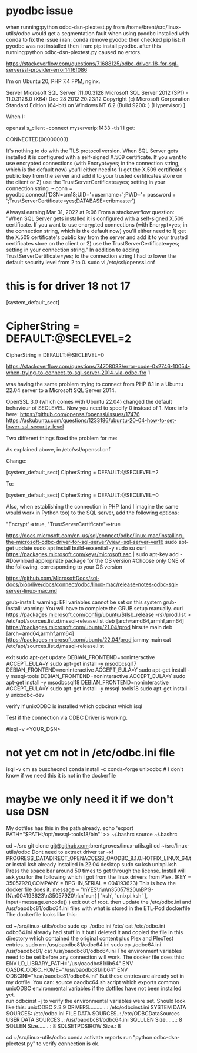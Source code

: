 # pyodbc issue
when running:python odbc-dsn-plextest.py from
/home/brent/src/linux-utils/odbc
would get a segmentation fault when using pyodbc installed with conda
to fix the issue i ran: conda remove pyodbc
then checked pip list:
if pyodbc was not installed then I ran: pip install pyodbc.
after this running:python odbc-dsn-plextest.py caused no errors.


https://stackoverflow.com/questions/71688125/odbc-driver-18-for-sql-serverssl-provider-error1416f086

I'm on Ubuntu 20, PHP 7.4 FPM, nginx.

Server Microsoft SQL Server [11.00.3128 Microsoft SQL Server 2012 (SP1) - 11.0.3128.0 (X64) Dec 28 2012 20:23:12 Copyright (c) Microsoft Corporation Standard Edition (64-bit) on Windows NT 6.2 (Build 9200: ) (Hypervisor) ]

When I:

openssl s_client -connect myserverip:1433 -tls1
I get:

CONNECTED(00000003)

It's nothing to do with the TLS protocol version. When SQL Server gets installed it is configured with a self-signed X.509 certificate. If you want to use encrypted connections (with Encrypt=yes; in the connection string, which is the default now) you'll either need to 1) get the X.509 certificate's public key from the server and add it to your trusted certificates store on the client or 2) use the TrustServerCertificate=yes; setting in your connection string. – 
  conn = pyodbc.connect('DSN=cm18;UID='+username+';PWD='+ password + ';TrustServerCertificate=yes;DATABASE=cribmaster')

AlwaysLearning
 Mar 31, 2022 at 9:06 
From a stackoverflow question:
"When SQL Server gets installed it is configured with a self-signed X.509 certificate. If you want to use encrypted connections (with Encrypt=yes; in the connection string, which is the default now) you'll either need to 1) get the X.509 certificate's public key from the server and add it to your trusted certificates store on the client or 2) use the TrustServerCertificate=yes; setting in your connection string."
In addition to adding TrustServerCertificate=yes; to the connection string I had to lower the default security level from 2 to 0.
sudo vi /etc/ssl/openssl.cnf
# this is for driver 18 not 17
[system_default_sect]
# CipherString = DEFAULT:@SECLEVEL=2
CipherString = DEFAULT:@SECLEVEL=0


https://stackoverflow.com/questions/74708033/error-code-0x2746-10054-when-trying-to-connect-to-sql-server-2014-via-odbc-fro
1

was having the same problem trying to connect from PHP 8.1 in a Ubuntu 22.04 server to a Microsoft SQL Server 2014.

OpenSSL 3.0 (which comes with Ubuntu 22.04) changed the default behaviour of SECLEVEL. Now you need to specify 0 instead of 1. More info here: https://github.com/openssl/openssl/issues/17476
https://askubuntu.com/questions/1233186/ubuntu-20-04-how-to-set-lower-ssl-security-level

Two different things fixed the problem for me:

As explained above, in /etc/ssl/openssl.cnf

Change:

[system_default_sect] CipherString = DEFAULT:@SECLEVEL=2

To:

[system_default_sect] CipherString = DEFAULT:@SECLEVEL=0

Also, when establishing the connection in PHP (and I imagine the same would work in Python too) to the SQL server, add the following options:

"Encrypt"=>true, "TrustServerCertificate"=>true

https://docs.microsoft.com/en-us/sql/connect/odbc/linux-mac/installing-the-microsoft-odbc-driver-for-sql-server?view=sql-server-ver16
sudo apt-get update
sudo apt install build-essential -y
sudo su
curl https://packages.microsoft.com/keys/microsoft.asc | sudo apt-key add -
#Download appropriate package for the OS version
#Choose only ONE of the following, corresponding to your OS version

https://github.com/MicrosoftDocs/sql-docs/blob/live/docs/connect/odbc/linux-mac/release-notes-odbc-sql-server-linux-mac.md

grub-install: warning: EFI variables cannot be set on this system
grub-install: warning: You will have to complete the GRUB setup manually.
curl https://packages.microsoft.com/config/ubuntu/$(lsb_release -rs)/prod.list > /etc/apt/sources.list.d/mssql-release.list
deb [arch=amd64,armhf,arm64] https://packages.microsoft.com/ubuntu/21.04/prod hirsute main
deb [arch=amd64,armhf,arm64] https://packages.microsoft.com/ubuntu/22.04/prod jammy main
cat /etc/apt/sources.list.d/mssql-release.list

exit
sudo apt-get update
DEBIAN_FRONTEND=noninteractive ACCEPT_EULA=Y sudo apt-get install -y msodbcsql17 
DEBIAN_FRONTEND=noninteractive ACCEPT_EULA=Y sudo apt-get install -y mssql-tools 
DEBIAN_FRONTEND=noninteractive ACCEPT_EULA=Y sudo apt-get install -y msodbcsql18 
DEBIAN_FRONTEND=noninteractive ACCEPT_EULA=Y sudo apt-get install -y mssql-tools18 
sudo apt-get install -y unixodbc-dev

verify if unixODBC is installed 
which odbcinst 
which isql 

Test if the connection via ODBC Driver is working.

#isql -v <YOUR_DSN> <user> <password>
# not yet cm not in /etc/odbc.ini file 
isql -v cm sa buschecnc1
conda install -c conda-forge unixodbc # I don't know if we need this it is not in the dockerfile
# maybe we only need it if we don't use DSN

My dotfiles has this in the path already.
echo 'export PATH="$PATH:/opt/mssql-tools18/bin"' >> ~/.bashrc
source ~/.bashrc

cd ~/src
git clone git@github.com:brentgroves/linux-utils.git 
cd ~/src/linux-utils/odbc
Dont need to extract driver
tar -xf PROGRESS_DATADIRECT_OPENACCESS_OAODBC_8.1.0.HOTFIX_LINUX_64.tar
install ksh already installed in 22.04 desktop
sudo su
ksh unixpi.ksh  
Press the space bar around 50 times to get through the license.
Install will ask you for the following which I got from the linux drivers from Plex. (KEY = 35057920,COMPANY = BPG-IN,SERIAL = 004193623) 
This is how the docker file does it. 
message = '\nYES\n\n\n35057920\nBPG-IN\n004193623\n35057920\n\n'
run( [ 'ksh', 'unixpi.ksh' ], input=message.encode() )
exit out of root.
then update the /etc/odbc.ini and /usr/oaodbc81/odbc64.ini files with what is stored in the ETL-Pod dockerfile 
The dockerfile looks like this:

cd ~/src/linux-utils/odbc
sudo cp ./odbc.ini /etc/
cat /etc/odbc.ini
odbc64.ini already had stuff in it but i deleted it and copied the file in this directory
which contained the original content plus Plex and PlexTest entries.
sudo rm /usr/oaodbc81/odbc64.ini
sudo cp ./odbc64.ini /usr/oaodbc81/
cat /usr/oaodbc81/odbc64.ini 
The environment variables need to be set before any connection will work.
The docker file does this:
ENV LD_LIBRARY_PATH="/usr/oaodbc81/lib64"
ENV OASDK_ODBC_HOME="/usr/oaodbc81/lib64"
ENV ODBCINI="/usr/oaodbc81/odbc64.ini"
But these entries are already set in my dotfile.
You can:
source oaodbc64.sh script which exports common unixODBC environmental variables if the dotfiles have
not been installed yet.  
run odbcinst -j to verify the environmental variables were set.
Should look like this:
unixODBC 2.3.9
DRIVERS............: /etc/odbcinst.ini
SYSTEM DATA SOURCES: /etc/odbc.ini
FILE DATA SOURCES..: /etc/ODBCDataSources
USER DATA SOURCES..: /usr/oaodbc81/odbc64.ini
SQLULEN Size.......: 8
SQLLEN Size........: 8
SQLSETPOSIROW Size.: 8

cd ~/src/linux-utils/odbc
conda activate reports
run "python odbc-dsn-plextest.py" to verify connection is ok.  

